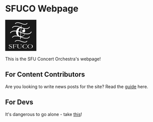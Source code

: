 # SFUCO Webpage
<img src="img/logo.png" width="100">

This is the SFU Concert Orchestra's webpage!

## For Content Contributors
Are you looking to write news posts for the site? Read the [guide](docs/Contributor_README.md) here.

## For Devs
It's dangerous to go alone - take [this](docs/Dev_README.md)!
